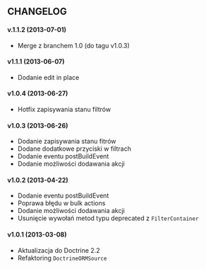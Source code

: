 ## CHANGELOG ##
#### v.1.1.2 (2013-07-01)
- Merge z branchem 1.0 (do tagu v1.0.3)

#### v1.1.1 (2013-06-07) ####
- Dodanie edit in place

#### v1.0.4 (2013-06-27) ####
- Hotfix zapisywania stanu filtrów

#### v1.0.3 (2013-06-26) ####
- Dodanie zapisywania stanu fitrów
- Dodane dodatkowe przyciski w filtrach
- Dodanie eventu postBuildEvent
- Dodanie możliwości dodawania akcji

#### v1.0.2 (2013-04-22) ####
- Dodanie eventu postBuildEvent
- Poprawa błędu w bulk actions
- Dodanie możliwości dodawania akcji
- Usunięcie wywołań metod typu deprecated z `FilterContainer`

#### v1.0.1 (2013-03-08) ####
- Aktualizacja do Doctrine 2.2
- Refaktoring `DoctrineORMSource`

